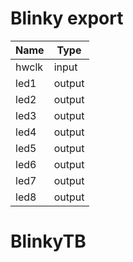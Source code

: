 # Blinky <span class="tag export">export</span> 

Name | Type
---- | ----
hwclk | input
led1 | output
led2 | output
led3 | output
led4 | output
led5 | output
led6 | output
led7 | output
led8 | output
# BlinkyTB  


